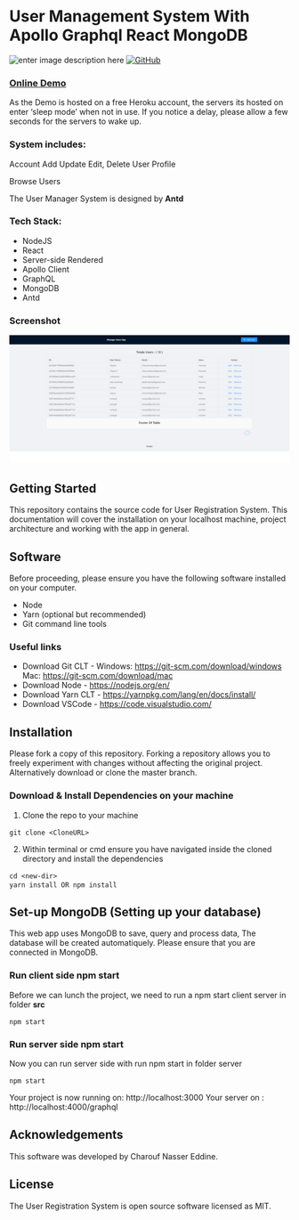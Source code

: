 # User Management System With Apollo Graphql React  MongoDB
![enter image description here](https://miro.medium.com/max/2600/1*pD7ShcZ7YHIMXe2mgiFzbg.png)
[![GitHub](https://img.shields.io/github/license/simpletut/Universal-React-Apollo-Registration.svg)](https://github.com/charoufnassro/Apollo-node-mongodb/master/LICENSE)

### [Online Demo](https://apollo-node-mongodb.herokuapp.com)

As the Demo is hosted on a free Heroku account, the servers its hosted on enter ‘sleep mode’ when not in use. If you notice a delay, please allow a few seconds for the servers to wake up.

### System includes:


Account Add Update Edit, Delete User Profile

Browse Users

The User Manager System is designed by <strong>Antd</strong> 

### Tech Stack:

* NodeJS
* React 
* Server-side Rendered
* Apollo Client
* GraphQL
* MongoDB
* Antd
### Screenshot
![image](https://raw.githubusercontent.com/charoufnassro/Apollo-node-mongodb/master/src/assets/img/ums.PNG)
## Getting Started

This repository contains the source code for User Registration System. This documentation will cover the installation on your localhost machine, project architecture and working with the app in general.
## Software 

Before proceeding, please ensure you have the following software installed on your computer.

* Node
* Yarn (optional but recommended)
* Git command line tools

### Useful links

* Download Git CLT - Windows: https://git-scm.com/download/windows Mac: https://git-scm.com/download/mac
* Download Node - https://nodejs.org/en/
* Download Yarn CLT - https://yarnpkg.com/lang/en/docs/install/
* Download VSCode - https://code.visualstudio.com/

## Installation

Please fork a copy of this repository. Forking a repository allows you to freely experiment with changes without affecting the original project. Alternatively download or clone the master branch.

### Download & Install Dependencies on your machine 

1)	Clone the repo to your machine 

```
git clone <CloneURL>
```

2)	Within terminal or cmd ensure you have navigated inside the cloned directory and install the dependencies

```
cd <new-dir> 
yarn install OR npm install
```
## Set-up MongoDB (Setting up your database)

This web app uses MongoDB to save, query and process data, The database will be created automatiquely.
Please ensure that you are connected in MongoDB.

### Run client side npm start

Before we can lunch the project, we need to run a npm start client server in folder **src**

```
npm start 
```

### Run server side npm start

Now you can run server side with run npm start in folder server

```
npm start 
```

Your project is now running on: http://localhost:3000
Your server on : http://localhost:4000/graphql

## Acknowledgements

This software was developed by Charouf Nasser Eddine.

## License

The User Registration System is open source software licensed as MIT.

